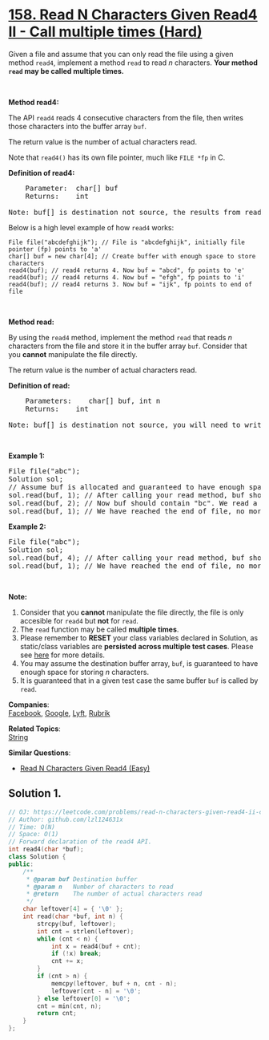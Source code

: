 # [158. Read N Characters Given Read4 II - Call multiple times (Hard)](https://leetcode.com/problems/read-n-characters-given-read4-ii-call-multiple-times/)

<p>Given a file and assume that you can only read the file using a given method&nbsp;<code>read4</code>, implement a method <code>read</code> to read <em>n</em> characters. <strong>Your method <code>read</code> may be called multiple times.</strong></p>

<p>&nbsp;</p>

<p><b>Method read4: </b></p>

<p>The API&nbsp;<code>read4</code> reads 4 consecutive characters from the file, then writes those characters into the buffer array <code>buf</code>.</p>

<p>The return value is the number of actual characters read.</p>

<p>Note that&nbsp;<code>read4()</code> has its own file pointer, much like <code>FILE *fp</code> in C.</p>

<p><b>Definition of read4:</b></p>

<pre>    Parameter:  char[] buf
    Returns:    int

Note: buf[] is destination not source, the results from read4 will be copied to buf[]
</pre>

<p>Below is a high level example of how <code>read4</code> works:</p>

<pre><code>File file("abcdefghijk"); // File is "abcdefghijk", initially file pointer (fp) points to 'a'
char[] buf = new char[4]; // Create buffer with enough space to store characters
read4(buf); // read4 returns 4. Now buf = "abcd", fp points to 'e'
read4(buf); // read4 returns 4. Now buf = "efgh", fp points to 'i'
read4(buf); // read4 returns 3. Now buf = "ijk", fp points to end of file</code>
</pre>

<p>&nbsp;</p>

<p><strong>Method read:</strong></p>

<p>By using the <code>read4</code> method, implement the method&nbsp;<code>read</code> that reads <i>n</i> characters from the file and store it in the&nbsp;buffer array&nbsp;<code>buf</code>. Consider that you <strong>cannot</strong> manipulate the file directly.</p>

<p>The return value is the number of actual characters read.</p>

<p><b>Definition of read: </b></p>

<pre>    Parameters:	char[] buf, int n
    Returns:	int

Note: buf[] is destination not source, you will need to write the results to buf[]
</pre>

<p>&nbsp;</p>

<p><strong>Example 1:</strong></p>

<pre>File file("abc");
Solution sol;
// Assume buf is allocated and guaranteed to have enough space for storing all characters from the file.
sol.read(buf, 1); // After calling your read method, buf should contain "a". We read a total of 1 character from the file, so return 1.
sol.read(buf, 2); // Now buf should contain "bc". We read a total of 2 characters from the file, so return 2.
sol.read(buf, 1); // We have reached the end of file, no more characters can be read. So return 0.
</pre>

<p><strong>Example 2:</strong></p>

<pre>File file("abc");
Solution sol;
sol.read(buf, 4); // After calling your read method, buf should contain "abc". We read a total of 3 characters from the file, so return 3.
sol.read(buf, 1); // We have reached the end of file, no more characters can be read. So return 0.
</pre>

<p>&nbsp;</p>

<p><strong>Note:</strong></p>

<ol>
	<li>Consider that you <strong>cannot</strong> manipulate the file directly, the file is only accesible for <code>read4</code> but&nbsp;<strong>not</strong> for <code>read</code>.</li>
	<li>The <code>read</code> function may be called <strong>multiple times</strong>.</li>
	<li>Please remember to <b>RESET</b> your class variables declared in Solution, as static/class variables are <b>persisted across multiple test cases</b>. Please see <a href="https://leetcode.com/faq/" target="_blank">here</a> for more details.</li>
	<li>You may assume the destination buffer array,&nbsp;<code>buf</code>,&nbsp;is guaranteed to have enough&nbsp;space for storing&nbsp;<em>n</em>&nbsp;characters.</li>
	<li>It is guaranteed that in a given test case the same buffer <code>buf</code> is called by <code>read</code>.</li>
</ol>


**Companies**:  
[Facebook](https://leetcode.com/company/facebook), [Google](https://leetcode.com/company/google), [Lyft](https://leetcode.com/company/lyft), [Rubrik](https://leetcode.com/company/rubrik)

**Related Topics**:  
[String](https://leetcode.com/tag/string/)

**Similar Questions**:
* [Read N Characters Given Read4 (Easy)](https://leetcode.com/problems/read-n-characters-given-read4/)

## Solution 1.

```cpp
// OJ: https://leetcode.com/problems/read-n-characters-given-read4-ii-call-multiple-times/
// Author: github.com/lzl124631x
// Time: O(N)
// Space: O(1)
// Forward declaration of the read4 API.
int read4(char *buf);
class Solution {
public:
    /**
     * @param buf Destination buffer
     * @param n   Number of characters to read
     * @return    The number of actual characters read
     */
    char leftover[4] = { '\0' };
    int read(char *buf, int n) {
        strcpy(buf, leftover);
        int cnt = strlen(leftover);
        while (cnt < n) {
            int x = read4(buf + cnt);
            if (!x) break;
            cnt += x;
        }
        if (cnt > n) {
            memcpy(leftover, buf + n, cnt - n);
            leftover[cnt - n] = '\0';
        } else leftover[0] = '\0';
        cnt = min(cnt, n);
        return cnt;
    }
};
```